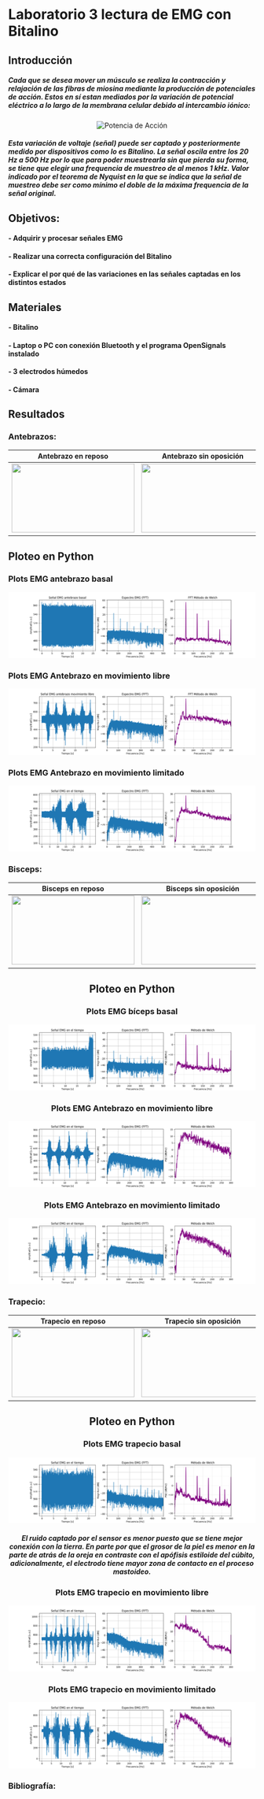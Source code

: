# Laboratorio 3 lectura de EMG con Bitalino
## Introducción
##### Cada que se desea mover un músculo se realiza la contracción y relajación de las fibras de miosina mediante la producción de potenciales de acción. Estos en sí estan mediados por la variación de potencial eléctrico a lo largo de la membrana celular debido al intercambio iónico:
<div align="center">
  
![Potencia de Acción](https://www.itaca.edu.es/IMAGENES/INFORMACION%20ESPECIALISTAS/potencial-accion-3-19.gif)

</div>

##### Esta variación de voltaje (señal) puede ser captado y posteriormente medido por dispositivos como lo es Bitalino. La señal oscila entre los 20 Hz a 500 Hz por lo que para poder muestrearla sin que pierda su forma, se tiene que elegir una frequencia de muestreo de al menos 1 kHz. Valor indicado por el teorema de Nyquist en la que se indica que la señal de muestreo debe ser como mínimo el doble de la máxima frequencia de la señal original.

## Objetivos:
#### - Adquirir y procesar señales EMG
#### - Realizar una correcta configuración del Bitalino
#### - Explicar el por qué de las variaciones en las señales captadas en los distintos estados

## Materiales
#### - Bitalino
#### - Laptop o PC con conexión Bluetooth y el programa OpenSignals instalado
#### - 3 electrodos húmedos
#### - Cámara

## Resultados

### Antebrazos:

| Antebrazo en reposo | Antebrazo sin oposición | Antebrazo con oposición |
|---------------------|-------------------------|-------------------------|
| <a href="https://www.youtube.com/watch?v=F46p1PJufy0"><img src="https://img.youtube.com/vi/F46p1PJufy0/0.jpg" width="250" height="140"></a> | <a href="https://www.youtube.com/watch?v=cBVej_iqN20"><img src="https://img.youtube.com/vi/cBVej_iqN20/0.jpg" width="250" height="140"></a> | <a href="https://www.youtube.com/watch?v=O7S6IrTmvPA"><img src="https://img.youtube.com/vi/O7S6IrTmvPA/0.jpg" width="250" height="140"></a> |




## Ploteo en Python

### Plots EMG antebrazo basal
![Plots EMG antebrazo basal](/Otros/AntebrazoBasal.png)

### Plots EMG Antebrazo en movimiento libre
![Plots EMG Antebrazo en movimiento libre](/Otros/AntebrazoLibre.png)

### Plots EMG Antebrazo en movimiento limitado
![Plots EMG Antebrazo en movimiento limitado](/Otros/AntebrazoLimitado.png)

</div>

### Bisceps:
<div align="center">

|  **Bisceps en reposo**  | **Bisceps sin oposición** | **Bisceps con oposición** |
|:------------:|:---------------:|:------------:|
| <a href="https://www.youtube.com/watch?v=VZrON9HyObU"><img src="https://img.youtube.com/vi/VZrON9HyObU/0.jpg" width="250" height="140"></a> | <a href="https://www.youtube.com/watch?v=jC3mxfnijYQ"><img src="https://img.youtube.com/vi/jC3mxfnijYQ/0.jpg" width="250" height="140"></a> | <a href="https://www.youtube.com/watch?v=hM2iXm7oM7Q"><img src="https://img.youtube.com/vi/hM2iXm7oM7Q/0.jpg" width="250" height="140"></a> |




## Ploteo en Python

### Plots EMG bíceps basal
![Plots EMG bíceps basal](/Otros/BicepBasal.png)

### Plots EMG Antebrazo en movimiento libre
![Plots EMG Bíceps en movimiento libre](/Otros/BicepLibre.png)

### Plots EMG Antebrazo en movimiento limitado
![Plots EMG Bíceps en movimiento limitado](/Otros/BicepLimitado.png)

</div>

### Trapecio:
<div align="center">

|  **Trapecio en reposo**  | **Trapecio sin oposición** | **Trapecio con oposición** |
|:------------:|:---------------:|:------------:|
| <a href="https://www.youtube.com/watch?v=s1ZrVtxSbU4"><img src="https://img.youtube.com/vi/s1ZrVtxSbU4/0.jpg" width="250" height="140"></a> | <a href="https://www.youtube.com/watch?v=bVA3Ll9P19Q"><img src="https://img.youtube.com/vi/bVA3Ll9P19Q/0.jpg" width="250" height="140"></a> | <a href="https://www.youtube.com/watch?v=Q7mYDY2JNNM"><img src="https://img.youtube.com/vi/Q7mYDY2JNNM/0.jpg" width="250" height="140"></a> |




## Ploteo en Python

### Plots EMG trapecio basal
![Plots EMG trapecio basal](/Otros/TrapecioBasal.png)

##### El ruido captado por el sensor es menor puesto que se tiene mejor conexión con la tierra. En parte por que el grosor de la piel es menor en la parte de atrás de la oreja en contraste con el apófisis estiloide del cúbito, adicionalmente, el electrodo tiene mayor zona de contacto en el proceso mastoideo.

### Plots EMG trapecio en movimiento libre
![Plots EMG trapecio en movimiento libre](/Otros/TrapecioLibre.png)

### Plots EMG trapecio en movimiento limitado
![Plots EMG trapecio en movimiento limitado](/Otros/TrapecioLimitado.png)

</div>


### Bibliografía:
